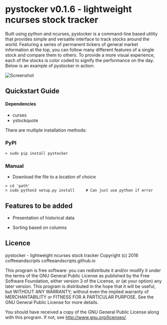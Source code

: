 # **pystocker v0.1.6** - lightweight ncurses stock tracker

Built using python and ncurses, pystocker is a command-line based utility that provides simple and versatile interface to track stocks around the world.
Featuring a series of permanent tickers of general market information at the top, you can follow many different features of a single stock and compare them to others. To provide a more visual experience, each of the stocks is color coded to signify the performance on the day.
Below is an example of pystocker in action:

![Screenshot](https://raw.githubusercontent.com/coffeeandscripts/pystocker/master/example.png "pystocker screenshot")

## Quickstart Guide

#### Dependencies

 - curses
 - ystockquote

There are multiple installation methods:

### PyPI

~~~
> sudo pip install pystocker
~~~

### Manual

 - Download the file to a location of choice

~~~
> cd 'path'
> sudo python3 setup.py install		# Can just use python if error
~~~

## Features to be added

* Presentation of historical data

* Sorting based on columns

## Licence

pystocker - lightweight ncurses stock tracker
Copyright (c) 2016 coffeeandscripts
coffeeandscripts.github.io

This program is free software: you can redistribute it and/or modify it under the terms of the GNU General Public License as published by the Free Software Foundation, either version 3 of the License, or (at your option) any later version.
This program is distributed in the hope that it will be useful, but WITHOUT ANY WARRANTY; without even the implied warranty of MERCHANTABILITY or FITNESS FOR A PARTICULAR PURPOSE.  See the GNU General Public License for more details.

You should have received a copy of the GNU General Public License along with this program.  If not, see <http://www.gnu.org/licenses/>.
